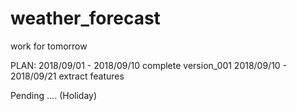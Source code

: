 # weather_forecast

work for tomorrow

PLAN:
2018/09/01 - 2018/09/10    complete version_001
2018/09/10 - 2018/09/21    extract features

Pending .... (Holiday)